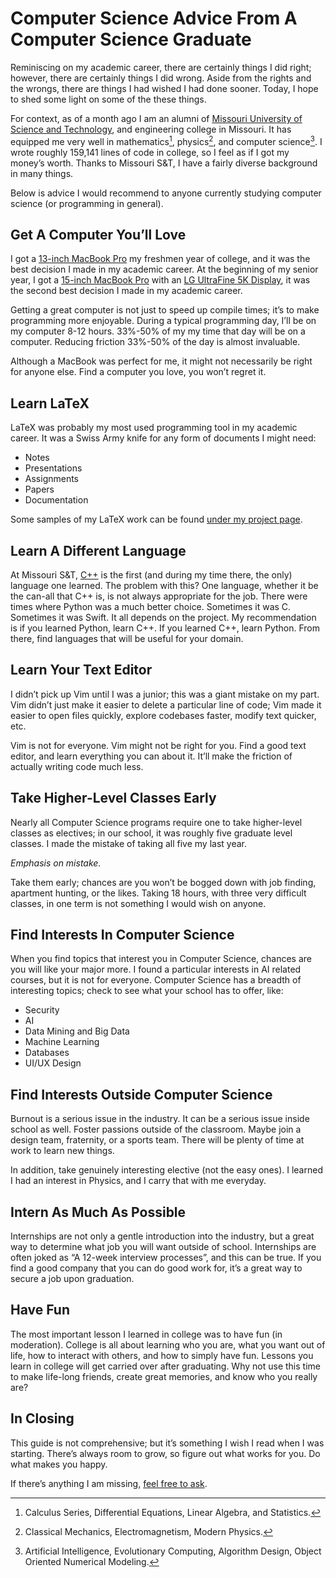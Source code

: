# Computer Science Advice From A Computer Science Graduate
Reminiscing on my academic career, there are certainly things I did right; however, there are certainly things I did wrong. Aside from the rights and the wrongs, there are things I had wished I had done sooner. Today, I hope to shed some light on some of the these things.

For context, as of a month ago I am an alumni of [Missouri University of Science and Technology](http://www.mst.edu), and engineering college in Missouri. It has equipped me very well in mathematics[^1], physics[^2], and computer science[^3]. I wrote roughly 159,141 lines of code in college, so I feel as if I got my money’s worth. Thanks to Missouri S&T, I have a fairly diverse background in many things.

Below is advice I would recommend to anyone currently studying computer science (or programming in general).

## Get A Computer You’ll Love 
I got a [13-inch MacBook Pro](https://support.apple.com/kb/sp691?locale=en_US) my freshmen year of college, and it was the best decision I made in my academic career. At the beginning of my senior year, I got a [15-inch MacBook Pro](https://support.apple.com/kb/SP756?locale=en_US) with an [LG UltraFine 5K Display](https://www.apple.com/shop/product/HKN62LL/A/lg-ultrafine-5k-display), it was the second best decision I made in my academic career.

Getting a great computer is not just to speed up compile times; it’s to make programming more enjoyable. During a typical programming day, I’ll be on my computer 8-12 hours. 33%-50% of my my time that day will be on a computer. Reducing friction 33%-50% of the day is almost invaluable.

Although a MacBook was perfect for me, it might not necessarily be right for anyone else. Find a computer you love, you won’t regret it.

## Learn LaTeX
LaTeX was probably my most used programming tool in my academic career. It was a Swiss Army knife for any form of documents I might need:

- Notes
- Presentations
- Assignments
- Papers
- Documentation 

Some samples of my LaTeX work can be found [under my project page](http://freneticarray.com/projects/).

## Learn A Different Language
At Missouri S&T, [C++](http://www.cplusplus.com/doc/tutorial/) is the first (and during my time there, the only) language one learned. The problem with this? One language, whether it be the can-all that C++ is, is not always appropriate for the job. There were times where Python was a much better choice. Sometimes it was C. Sometimes it was Swift. It all depends on the project. My recommendation is if you learned Python, learn C++. If you learned C++, learn Python. From there, find languages that will be useful for your domain.

## Learn Your Text Editor
I didn’t pick up Vim until I was a junior; this was a giant mistake on my part. Vim didn’t just make it easier to delete a particular line of code; Vim made it easier to open files quickly, explore codebases faster, modify text quicker, etc.

Vim is not for everyone. Vim might not be right for you. Find a good text editor, and learn everything you can about it. It’ll make the friction of actually writing code much less.

## Take Higher-Level Classes Early
Nearly all Computer Science programs require one to take higher-level classes as electives; in our school, it was roughly five graduate level classes. I made the mistake of taking all five my last year. 

*Emphasis on mistake.*

Take them early; chances are you won’t be bogged down with job finding, apartment hunting, or the likes. Taking 18 hours, with three very difficult classes, in one term is not something I would wish on anyone.

## Find Interests In Computer Science
When you find topics that interest you in Computer Science, chances are you will like your major more. I found a particular interests in AI related courses, but it is not for everyone. Computer Science has a breadth of interesting topics; check to see what your school has to offer, like:

- Security
- AI
- Data Mining and Big Data
- Machine Learning
- Databases
- UI/UX Design

## Find Interests Outside Computer Science
Burnout is a serious issue in the industry. It can be a serious issue inside school as well. Foster passions outside of the classroom. Maybe join a design team, fraternity, or a sports team. There will be plenty of time at work to learn new things.

In addition, take genuinely interesting elective (not the easy ones). I learned I had an interest in Physics, and I carry that with me everyday.

## Intern As Much As Possible
Internships are not only a gentle introduction into the industry, but a great way to determine what job you will want outside of school. Internships are often joked as “A 12-week interview processes”, and this can be true. If you find a good company that you can do good work for, it’s a great way to secure a job upon graduation. 

## Have Fun
The most important lesson I learned in college was to have fun (in moderation). College is all about learning who you are, what you want out of life, how to interact with others, and how to simply have fun. Lessons you learn in college will get carried over after graduating. Why not use this time to make life-long friends, create great memories, and know who you really are?

## In Closing
This guide is not comprehensive; but it’s something I wish I read when I was starting. There’s always room to grow, so figure out what works for you. Do what makes you happy.

If there’s anything I am missing, [feel free to ask](http://freneticarray.com/about/).

[^1]: Calculus Series, Differential Equations, Linear Algebra, and Statistics.
[^2]: Classical Mechanics, Electromagnetism, Modern Physics.
[^3]: Artificial Intelligence, Evolutionary Computing, Algorithm Design, Object Oriented Numerical Modeling.
